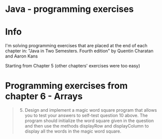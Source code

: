 # Java - programming exercises

# Info

I'm solving programming exercises that are placed at the end of each chapter in:
"Java in Two Semesters. Fourth edition" by Quentin Charatan and Aaron Kans

Starting from Chapter 5 (other chapters' exercises were too easy)

# Programming exercises from chapter 6 - Arrays

> 5. Design and implement a magic word square program that allows you to test your
> answers to self-test question 10 above. The program should initialize the word
> square given in the question and then use the methods displayRow and
> displayColumn to display all the words in the magic word square.
